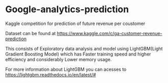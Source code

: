 # Google-analytics-prediction
Kaggle competition for prediction of future revenue per coustomer 

Dataset can be found at https://www.kaggle.com/c/ga-customer-revenue-prediction

This consists of Exploratory data analysis and model using LightGBM(Light Gradient Boosting Model) which has Faster training speed and higher efficiency and considerably Lower memory usage.

For more information about LightGBM you can acesses to https://lightgbm.readthedocs.io/en/latest/#

